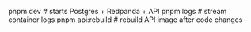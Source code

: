 pnpm dev                 # starts Postgres + Redpanda + API
pnpm logs                # stream container logs
pnpm api:rebuild         # rebuild API image after code changes
